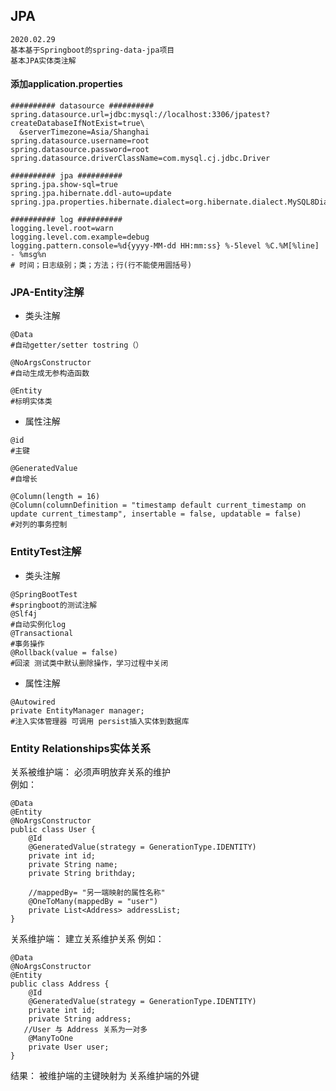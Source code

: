 ## JPA
    2020.02.29
    基本基于Springboot的spring-data-jpa项目
    基本JPA实体类注解
#### 添加application.properties 
````
########## datasource ##########
spring.datasource.url=jdbc:mysql://localhost:3306/jpatest?createDatabaseIfNotExist=true\
  &serverTimezone=Asia/Shanghai
spring.datasource.username=root
spring.datasource.password=root
spring.datasource.driverClassName=com.mysql.cj.jdbc.Driver

########## jpa ##########
spring.jpa.show-sql=true
spring.jpa.hibernate.ddl-auto=update
spring.jpa.properties.hibernate.dialect=org.hibernate.dialect.MySQL8Dialect

########## log ##########
logging.level.root=warn
logging.level.com.example=debug
logging.pattern.console=%d{yyyy-MM-dd HH:mm:ss} %-5level %C.%M[%line] - %msg%n
# 时间；日志级别；类；方法；行(行不能使用圆括号)
````
### JPA-Entity注解
* 类头注解
````
@Data  
#自动getter/setter tostring（）

@NoArgsConstructor
#自动生成无参构造函数

@Entity
#标明实体类
````
* 属性注解
````
@id
#主键

@GeneratedValue 
#自增长

@Column(length = 16)
@Column(columnDefinition = "timestamp default current_timestamp on update current_timestamp", insertable = false, updatable = false)
#对列的事务控制
````
### EntityTest注解
* 类头注解
````
@SpringBootTest
#springboot的测试注解
@Slf4j
#自动实例化log
@Transactional
#事务操作
@Rollback(value = false)
#回滚 测试类中默认删除操作，学习过程中关闭

````
* 属性注解
````
@Autowired
private EntityManager manager;
#注入实体管理器 可调用 persist插入实体到数据库
````
### Entity Relationships实体关系 

关系被维护端： 必须声明放弃关系的维护  
例如：
```
@Data
@Entity
@NoArgsConstructor
public class User {
    @Id
    @GeneratedValue(strategy = GenerationType.IDENTITY)
    private int id;
    private String name;
    private String brithday;

    //mappedBy= "另一端映射的属性名称"
    @OneToMany(mappedBy = "user")
    private List<Address> addressList;
}
 ```
关系维护端： 建立关系维护关系 
例如：
```
@Data
@NoArgsConstructor
@Entity
public class Address {
    @Id
    @GeneratedValue(strategy = GenerationType.IDENTITY)
    private int id;
    private String address;
   //User 与 Address 关系为一对多
    @ManyToOne
    private User user;
}
```
结果：
被维护端的主键映射为 关系维护端的外键


